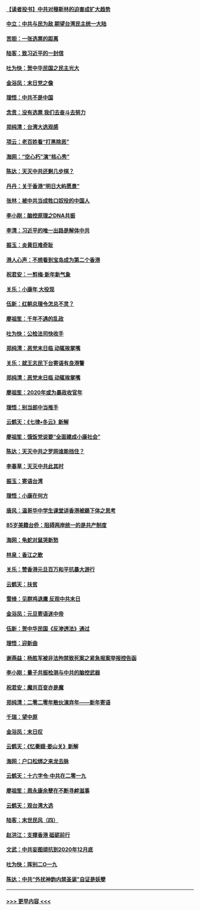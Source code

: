 #### [【读者投书】中共对穆斯林的迫害成扩大趋势](../pages/nsc993/n11791371.md?t=01141022) 
#### [中立：中共与民为敌 期望台湾民主统一大陆](../pages/nsc993/n11790392.md?t=01141022) 
#### [苦胆：一张选票的距离](../pages/nsc993/n11788914.md?t=01141022) 
#### [陆客：致习近平的一封信](../pages/nsc993/n11788867.md?t=01141022) 
#### [吐为快：贺中华民国之民主光大](../pages/nsc993/n11788618.md?t=01141022) 
#### [金浴凤：末日党之像](../pages/nsc993/n11787475.md?t=01141022) 
#### [理悟：中共不是中国](../pages/nsc993/n11787463.md?t=01141022) 
#### [念贲：没有选票  我们去奋斗去努力](../pages/nsc993/n11787398.md?t=01141022) 
#### [郑纯清：台湾大选观感](../pages/nsc993/n11786210.md?t=01141022) 
#### [项云：老百姓看“打黑除恶”](../pages/nsc993/n11785398.md?t=01141022) 
#### [海网：“空心朽”演“核心秀”](../pages/nsc993/n11783874.md?t=01141022) 
#### [陈达：天灭中共还剩几步棋？](../pages/nsc993/n11783719.md?t=01141022) 
#### [丹丹：关于香港“明日大屿愿景”](../pages/nsc993/n11783273.md?t=01141022) 
#### [张林：被中共当成牲口奴役的中国人](../pages/nsc993/n11782397.md?t=01141022) 
#### [李小刚：脑控原理之DNA共振](../pages/nsc993/n11780962.md?t=01141022) 
#### [李清：习近平的唯一出路是解体中共](../pages/nsc993/n11780866.md?t=01141022) 
#### [振玉：炎黄巨难奇耻](../pages/nsc993/n11779632.md?t=01141022) 
#### [港人心声：不想看到宝岛成为第二个香港](../pages/nsc993/n11778817.md?t=01141022) 
#### [祝君安：一剪梅‧新年新气象](../pages/nsc993/n11776340.md?t=01141022) 
#### [关乐：小康年 大役现](../pages/nsc993/n11774213.md?t=01141022) 
#### [伍新：红朝总理令怎总不灵？](../pages/nsc993/n11770813.md?t=01141022) 
#### [廖祖笙：千年不遇的乱政](../pages/nsc993/n11770373.md?t=01141022) 
#### [吐为快：公检法司快收手](../pages/nsc993/n11770359.md?t=01141022) 
#### [郑纯清：恶党末日临 动辄挨掌嘴](../pages/nsc993/n11769912.md?t=01141022) 
#### [关乐：就王志民下台寄语有良港警](../pages/nsc993/n11769903.md?t=01141022) 
#### [郑纯清：恶党末日临 动辄挨掌嘴](../pages/nsc993/n11769356.md?t=01141022) 
#### [廖祖笙：2020年或为暴政收官年](../pages/nsc993/n11768216.md?t=01141022) 
#### [理悟：别当郎中当推手](../pages/nsc993/n11768243.md?t=01141022) 
#### [云鹤天：《七律▪冬云》新解](../pages/nsc993/n11768204.md?t=01141022) 
#### [廖祖笙：饿饭党说要“全面建成小康社会”](../pages/nsc993/n11767482.md?t=01141022) 
#### [陈达：天灭中共之罗网谁能挡住？](../pages/nsc993/n11767465.md?t=01141022) 
#### [李春草：天灭中共此其时](../pages/nsc993/n11767452.md?t=01141022) 
#### [振玉：寄语台湾](../pages/nsc993/n11767432.md?t=01141022) 
#### [理悟：小康在何方](../pages/nsc993/n11767394.md?t=01141022) 
#### [唐风：温哥华中学生课堂讲香港被踢下体之思考](../pages/nsc993/n11766848.md?t=01141022) 
#### [85岁美籍台侨：阻碍两岸统一的是共产制度](../pages/nsc993/n11765043.md?t=01141022) 
#### [海网：龟蛇对鼠哭新愁](../pages/nsc993/n11764895.md?t=01141022) 
#### [林泉：香江之歌](../pages/nsc993/n11764415.md?t=01141022) 
#### [关乐：赞香港元旦百万和平抗暴大游行](../pages/nsc993/n11764382.md?t=01141022) 
#### [云鹤天：扶贫](../pages/nsc993/n11764245.md?t=01141022) 
#### [雪绮：见群鸡退鹰  反观中共末日](../pages/nsc993/n11762112.md?t=01141022) 
#### [金浴凤：元旦寄语迷中帝](../pages/nsc993/n11761788.md?t=01141022) 
#### [伍新：贺中华民国《反渗透法》通过](../pages/nsc993/n11761994.md?t=01141022) 
#### [理悟：迎新曲](../pages/nsc993/n11761152.md?t=01141022) 
#### [谢燕益：杨胜军被非法拘禁致死案之紧急报案举报控告函](../pages/nsc993/n11756134.md?t=01141022) 
#### [李小刚：量子共振检测与中共的脑控武器](../pages/nsc993/n11754518.md?t=01141022) 
#### [祝君安：魔共百变亦是魔](../pages/nsc993/n11754469.md?t=01141022) 
#### [郑纯清：二零二零年散伙演弃年——新年寄语](../pages/nsc993/n11754195.md?t=01141022) 
#### [千瑞：望中原](../pages/nsc993/n11754159.md?t=01141022) 
#### [金浴凤：末日叹](../pages/nsc993/n11752359.md?t=01141022) 
#### [云鹤天：《忆秦娥‧娄山关》新解](../pages/nsc993/n11752348.md?t=01141022) 
#### [海网：户口松绑之来龙去脉](../pages/nsc993/n11752328.md?t=01141022) 
#### [云鹤天：十六字令‧中共在二零一九](../pages/nsc993/n11752305.md?t=01141022) 
#### [廖祖笙：周永康余孽在不断寻衅滋事](../pages/nsc993/n11751013.md?t=01141022) 
#### [云鹤天：观台湾大选](../pages/nsc993/n11751007.md?t=01141022) 
#### [陆客：末世民风（四）](../pages/nsc993/n11749203.md?t=01141022) 
#### [赵洪江：支撑香港 砥砺前行](../pages/nsc993/n11748482.md?t=01141022) 
#### [文武：中共妄图顽抗到2020年12月底](../pages/nsc993/n11748446.md?t=01141022) 
#### [吐为快：挥别二O一九](../pages/nsc993/n11748411.md?t=01141022) 
#### [陈达：中共“外扰神韵内禁圣诞”自证是妖孽](../pages/nsc993/n11748226.md?t=01141022) 

----
#### [ >>> 更早内容 <<< ](../indexes/nsc993-earlier.md)
